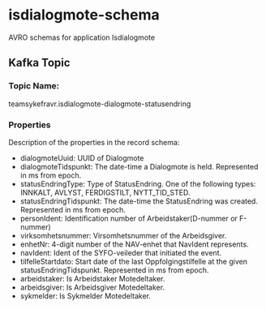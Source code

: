 # isdialogmote-schema
AVRO schemas for application Isdialogmote

## Kafka Topic

### Topic Name:
teamsykefravr.isdialogmote-dialogmote-statusendring

### Properties
Description of the properties in the record schema:
- dialogmoteUuid: UUID of Dialogmote
- dialogmoteTidspunkt: The date-time a Dialogmote is held. Represented in ms from epoch.  
- statusEndringType: Type of StatusEndring. One of the following types:  INNKALT, AVLYST, FERDIGSTILT, NYTT_TID_STED.
- statusEndringTidspunkt: The date-time the StatusEndring was created. Represented in ms from epoch.
- personIdent: Identification number of Arbeidstaker(D-nummer or F-nummer)
- virksomhetsnummer: Virsomhetsnummer of the Arbeidsgiver.
- enhetNr: 4-digit number of the NAV-enhet that NavIdent represents.
- navIdent: Ident of the SYFO-veileder that initiated the event.
- tilfelleStartdato: Start date of the last Oppfolgingstilfelle at the given statusEndringTidspunkt. Represented in ms from epoch.
- arbeidstaker: Is Arbeidstaker Motedeltaker.
- arbeidsgiver: Is Arbeidsgiver Motedeltaker.
- sykmelder: Is Sykmelder Motedeltaker.
